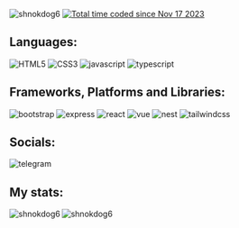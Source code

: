 <p align="left">
  <img src="https://komarev.com/ghpvc/?username=shnokdog6&label=Profile%20views&color=0e75b6&style=flat" alt="shnokdog6" />
  <a href="https://wakatime.com/@018bdc5e-a798-41d9-ac45-3887c440378b">
    <img src="https://wakatime.com/badge/user/018bdc5e-a798-41d9-ac45-3887c440378b.svg" alt="Total time coded since Nov 17 2023" />
  </a>
</p>

<h2 align="left">Languages:</h2>
<a href="https://www.w3.org/TR/2014/REC-html5-20141028/single-page.html" target="_blank" style="text-decoration: none;">
  <img src="https://img.shields.io/badge/html5-%23E34F26.svg?style=for-the-badge&logo=html5&logoColor=white" alt="HTML5">
</a>
<a href="https://developer.mozilla.org/ru/docs/Web/CSS/Reference" target="_blank" style="text-decoration: none;">
  <img src="https://img.shields.io/badge/css3-%231572B6.svg?style=for-the-badge&logo=css3&logoColor=white" alt="CSS3">
</a>
<a href="https://developer.mozilla.org/en-US/docs/Web/JavaScript" target="_blank" style="text-decoration: none;">
  <img src="https://img.shields.io/badge/javascript-%23323330.svg?style=for-the-badge&logo=javascript&logoColor=%23F7DF1E" alt="javascript">
</a>
<a href="https://www.typescriptlang.org/" target="_blank" style="text-decoration: none;">
  <img src="https://img.shields.io/badge/typescript-%23007ACC.svg?style=for-the-badge&logo=typescript&logoColor=white" alt="typescript">
</a>


<h2 align="left">Frameworks, Platforms and Libraries:</h2>
<a href="https://getbootstrap.com/" target="_blank" style="text-decoration: none;">
  <img src="https://img.shields.io/badge/bootstrap-%238511FA.svg?style=for-the-badge&logo=bootstrap&logoColor=white" alt="bootstrap">
</a>
<a href="https://expressjs.com/ru/" target="_blank" style="text-decoration: none;">
  <img src="https://img.shields.io/badge/express.js-%23404d59.svg?style=for-the-badge&logo=express&logoColor=%2361DAFB" alt="express">
</a>
<a href="https://react.dev/" target="_blank" style="text-decoration: none;">
  <img src="https://img.shields.io/badge/react-%2320232a.svg?style=for-the-badge&logo=react&logoColor=%2361DAFB" alt="react">
</a>
<a href="https://vuejs.org/" target="_blank" style="text-decoration: none;">
  <img src="https://img.shields.io/badge/vuejs-%2335495e.svg?style=for-the-badge&logo=vuedotjs&logoColor=%234FC08D" alt="vue">
</a>
<a href="https://nestjs.com/" target="_blank" style="text-decoration: none;">
  <img src="https://img.shields.io/badge/nestjs-%23E0234E.svg?style=for-the-badge&logo=nestjs&logoColor=white" alt="nest">
</a>
<a href="https://tailwindcss.com/" target="_blank" style="text-decoration: none;">
  <img src="https://img.shields.io/badge/tailwindcss-%2338B2AC.svg?style=for-the-badge&logo=tailwind-css&logoColor=white" alt="tailwindcss">
</a>

<h2 align="left">Socials:</h2>
<a href="https://t.me/beyondray" target="_blank" style="text-decoration: none;">
  <img src="https://img.shields.io/badge/Telegram-2CA5E0?style=for-the-badge&logo=telegram&logoColor=white" alt="telegram">
</a>

<h2 align="left">My stats:</h2>
<p><img align="left" src="https://github-readme-stats.vercel.app/api/top-langs?username=shnokdog6&show_icons=true&locale=en&layout=compact" alt="shnokdog6" /></p>
<p><img align="center" src="https://github-readme-stats.vercel.app/api?username=shnokdog6&show_icons=true&locale=en" alt="shnokdog6" /></p>
